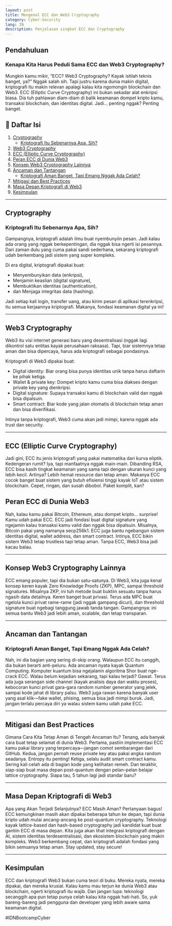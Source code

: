 ```yaml
---
layout: post
title: Mengenal ECC dan Web3 Cryptography
category: Cyber-Security
lang: IN
description: Penjelasan singkat ECC dan Cryptography
---
```


## **Pendahuluan**

### Kenapa Kita Harus Peduli Sama ECC dan Web3 Cryptography?

Mungkin kamu mikir, “ECC? Web3 Cryptography? Kayak istilah teknis banget, ya?” Nggak salah sih. Tapi justru karena dunia makin digital, kriptografi itu makin relevan apalagi kalau kita ngomongin blockchain dan Web3.
ECC (Elliptic Curve Cryptography) ini bukan sekadar alat enkripsi biasa. Dia tuh pahlawan diam-diam di balik keamanan dompet kripto kamu, transaksi blockchain, dan identitas digital. Jadi… penting nggak? Penting banget.

## 📌 Daftar Isi

1. [Cryptography](#cryptography)  
   - [Kriptografi Itu Sebenarnya Apa, Sih?](#kriptografi-itu-sebenarnya-apa-sih)
2. [Web3 Cryptography](#web3-cryptography)
3. [ECC (Elliptic Curve Cryptography)](#ecc-elliptic-curve-cryptography)
4. [Peran ECC di Dunia Web3](#peran-ecc-di-dunia-web3)
5. [Konsep Web3 Cryptography Lainnya](#konsep-web3-cryptography-lainnya)
6. [Ancaman dan Tantangan](#ancaman-dan-tantangan)  
   - [Kriptografi Aman Banget, Tapi Emang Nggak Ada Celah?](#kriptografi-aman-banget-tapi-emang-nggak-ada-celah)
7. [Mitigasi dan Best Practices](#mitigasi-dan-best-practices)
8. [Masa Depan Kriptografi di Web3](#masa-depan-kriptografi-di-web3)
9. [Kesimpulan](#kesimpulan)

---

## Cryptography 

### Kriptografi Itu Sebenarnya Apa, Sih?

Gampangnya, kriptografi adalah ilmu buat nyembunyiin pesan. Jadi kalau ada orang yang nggak berkepentingan, dia nggak bisa ngerti isi pesannya.
Dari zaman dulu yang cuma pakai sandi sederhana, sekarang kriptografi udah berkembang jadi sistem yang super kompleks.

Di era digital, kriptografi dipakai buat:  
- Menyembunyikan data (enkripsi), 
- Menjamin keaslian (digital signature), 
- Membuktikan identitas (authentication), 
- dan Menjaga integritas data (hashing). 

Jadi setiap kali login, transfer uang, atau kirim pesan di aplikasi terenkripsi, itu semua kerjaannya kriptografi. Makanya, fondasi keamanan digital ya ini!

---

## Web3 Cryptography

Web3 itu visi internet generasi baru yang desentralisasi (nggak lagi dikontrol satu entitas kayak perusahaan raksasa).
Tapi, biar sistemnya tetap aman dan bisa dipercaya, harus ada kriptografi sebagai pondasinya.

Kriptografi di Web3 dipakai buat:
- Digital identity: Biar orang bisa punya identitas unik tanpa harus daftarin ke pihak ketiga.
- Wallet & private key: Dompet kripto kamu cuma bisa diakses dengan private key yang dienkripsi.
- Digital signature: Supaya transaksi kamu di blockchain valid dan nggak bisa dipalsuin.
- Smart contract: Biar kode yang jalan otomatis di blockchain tetap aman dan bisa diverifikasi.

Intinya tanpa kriptografi, Web3 cuma akan jadi mimpi, karena nggak ada trust dan security.

---

## ECC (Elliptic Curve Cryptography)

Jadi gini, ECC itu jenis kriptografi yang pakai matematika dari kurva eliptik. Kedengeran rumit? Iya, tapi manfaatnya nggak main-main.
Dibanding RSA, ECC bisa kasih tingkat keamanan yang sama tapi dengan ukuran kunci yang lebih kecil. Artinya? Lebih hemat resource dan tetap aman.
Makanya ECC cocok banget buat sistem yang butuh efisiensi tinggi kayak IoT atau sistem blockchain. Cepet, ringan, dan susah dibobol. Paket komplit, kan?


## Peran ECC di Dunia Web3

Nah, kalau kamu pakai Bitcoin, Ethereum, atau dompet kripto… surprise! Kamu udah pakai ECC.
ECC jadi fondasi buat digital signature yang ngejamin kalau transaksi kamu valid dan nggak bisa dipalsuin. Misalnya, Bitcoin pakai yang namanya secp256k1.
ECC juga bantu ngebangun sistem identitas digital, wallet address, dan smart contract. Intinya, ECC bikin sistem Web3 tetap trustless tapi tetap aman. Tanpa ECC, Web3 bisa jadi kacau balau.

---

## Konsep Web3 Cryptography Lainnya

ECC emang populer, tapi dia bukan satu-satunya. Di Web3, kita juga kenal konsep keren kayak Zero Knowledge Proofs (ZKP), MPC, sampai threshold signatures.
Misalnya ZKP, ini tuh metode buat buktiin sesuatu tanpa harus ngasih data detailnya. Keren banget buat privasi.
Terus ada MPC buat ngelola kunci privat rame-rame (jadi nggak gampang dicuri), dan threshold signature buat ngebagi tanggung jawab tanda tangan.
Gampangnya: ini semua bantu Web3 jadi lebih aman, scalable, dan tetap transparan.

---

##  Ancaman dan Tantangan

### Kriptografi Aman Banget, Tapi Emang Nggak Ada Celah?

Nah, ini dia bagian yang sering di-skip orang. Walaupun ECC itu canggih, dia bukan berarti anti-peluru.
Ada ancaman nyata kayak Quantum Computing. Komputer kuantum bisa ngejalanin algoritma Shor buat nge-crack ECC. Walau belum kejadian sekarang, tapi kalau terjadi? Gawat.
Terus ada juga serangan side channel (kayak analisis daya dan waktu proses), kebocoran kunci privat gara-gara random number generator yang jelek, sampai kode jahat di library palsu.
Web3 juga rawan karena banyak user yang asal klik—fake wallet, phising, semua bisa jadi mimpi buruk.
Jadi, jangan terlalu percaya diri ya walau sistem kamu udah pake ECC.

---

## Mitigasi dan Best Practices

Gimana Cara Kita Tetap Aman di Tengah Ancaman Itu?
Tenang, ada banyak cara buat tetap selamat di dunia Web3.
Pertama, pastiin implementasi ECC kamu pakai library yang terpercaya—jangan comot sembarangan dari GitHub.
Kedua, jangan pernah reuse private key atau pakai angka random seadanya. Entropy itu penting!
Ketiga, selalu audit smart contract kamu. Sering kali celah ada di bagian kode yang kelihatan remeh.
Dan terakhir, siap-siap buat masa depan post-quantum dengan pelan-pelan belajar lattice cryptography. Siapa tau, 5 tahun lagi jadi standar baru?

---

## Masa Depan Kriptografi di Web3

Apa yang Akan Terjadi Selanjutnya? ECC Masih Aman?
Pertanyaan bagus! ECC kemungkinan masih akan dipakai beberapa tahun ke depan, tapi dunia kripto udah mulai ancang-ancang ke post-quantum cryptography.
Teknologi kayak lattice-based dan hash-based cryptography jadi kandidat kuat buat gantiin ECC di masa depan.
Kita juga akan lihat integrasi kriptografi dengan AI, sistem identitas terdesentralisasi, dan ekosistem blockchain yang makin kompleks.
Web3 berkembang cepat, dan kriptografi adalah fondasi yang bikin semuanya tetap aman. Stay updated, stay secure!

---

## Kesimpulan 

ECC dan kriptografi Web3 bukan cuma teori di buku. Mereka nyata, mereka dipakai, dan mereka krusial.
Kalau kamu mau terjun ke dunia Web3 atau blockchain, ngerti kriptografi itu wajib. Dan jangan lupa: teknologi secanggih apa pun tetap punya celah kalau kita nggak hati-hati.
So, yuk bareng-bareng jadi pengguna dan developer yang lebih aware sama keamanan digital.

#IDNBootcampCyber